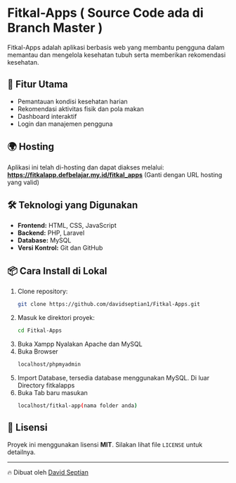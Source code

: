 # Fitkal-Apps ( Source Code ada di Branch Master )

Fitkal-Apps adalah aplikasi berbasis web yang membantu pengguna dalam memantau dan mengelola kesehatan tubuh serta memberikan rekomendasi kesehatan.

## 🚀 Fitur Utama
- Pemantauan kondisi kesehatan harian
- Rekomendasi aktivitas fisik dan pola makan
- Dashboard interaktif
- Login dan manajemen pengguna

## 🌍 Hosting
Aplikasi ini telah di-hosting dan dapat diakses melalui:
**https://fitkalapp.defbelajar.my.id/fitkal_apps** (Ganti dengan URL hosting yang valid)

## 🛠 Teknologi yang Digunakan
- **Frontend:** HTML, CSS, JavaScript
- **Backend:** PHP, Laravel
- **Database:** MySQL
- **Versi Kontrol:** Git dan GitHub

## 📦 Cara Install di Lokal
1. Clone repository:
   ```bash
   git clone https://github.com/davidseptian1/Fitkal-Apps.git
   ```
2. Masuk ke direktori proyek:
   ```bash
   cd Fitkal-Apps
   ```
3. Buka Xampp Nyalakan Apache dan MySQL
4. Buka Browser
   ```bash
   localhost/phpmyadmin
6. Import Database, tersedia database menggunakan MySQL. Di luar Directory fitkalapps
7. Buka Tab baru masukan
   ```bash
   localhost/fitkal-app(nama folder anda)

## 📄 Lisensi
Proyek ini menggunakan lisensi **MIT**. Silakan lihat file `LICENSE` untuk detailnya.

---

🔥 Dibuat oleh [David Septian](https://github.com/davidseptian1)

